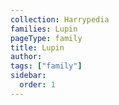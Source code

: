 ```yaml
---
collection: Harrypedia
families: Lupin
pageType: family
title: Lupin
author:
tags: ["family"]
sidebar:
  order: 1
---
```

